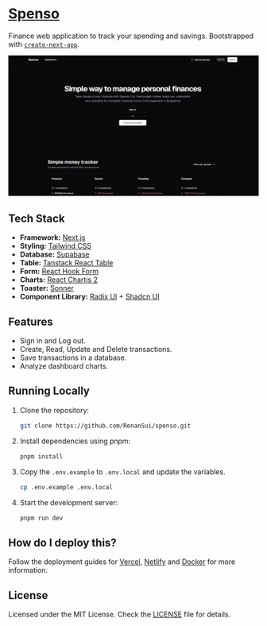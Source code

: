 # [Spenso](https://spenso.vercel.app)

Finance web application to track your spending and savings.
Bootstrapped with [`create-next-app`](https://github.com/vercel/next.js/tree/canary/packages/create-next-app).

[![Spenso](./public/images/landing_page.png)](https://spenso.vercel.app)

## Tech Stack

- **Framework:** [Next.js](https://nextjs.org)
- **Styling:** [Tailwind CSS](https://tailwindcss.com)
- **Database:** [Supabase](https://supabase.com)
- **Table:** [Tanstack React Table](https://tanstack.com/table/v8)
- **Form:** [React Hook Form](https://react-hook-form.com)
- **Charts:** [React Chartjs 2](https://react-chartjs-2.js.org)
- **Toaster:** [Sonner](https://sonner.emilkowal.ski)
- **Component Library:** [Radix UI](https://www.radix-ui.com) + [Shadcn UI](https://ui.shadcn.com)

## Features

- Sign in and Log out.
- Create, Read, Update and Delete transactions.
- Save transactions in a database.
- Analyze dashboard charts.

## Running Locally

1. Clone the repository:

   ```bash
   git clone https://github.com/RenanSui/spenso.git
   ```

2. Install dependencies using pnpm:

   ```bash
   pnpm install
   ```

3. Copy the `.env.example` to `.env.local` and update the variables.

   ```bash
   cp .env.example .env.local
   ```

4. Start the development server:

   ```bash
   pnpm run dev
   ```

## How do I deploy this?

Follow the deployment guides for [Vercel](https://create.t3.gg/en/deployment/vercel), [Netlify](https://create.t3.gg/en/deployment/netlify) and [Docker](https://create.t3.gg/en/deployment/docker) for more information.

## License

Licensed under the MIT License. Check the [LICENSE](./LICENSE) file for details.

